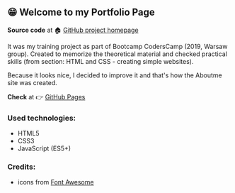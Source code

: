 ## :grin: Welcome to my Portfolio Page

**Source code** at :house: [GitHub project homepage]( https://github.com/freefrogs/AboutMe)

It was my training project as part of Bootcamp CodersCamp (2019, Warsaw group). Created to memorize the theoretical material and checked practical skills (from section: HTML and CSS - creating simple websites).

Because it looks nice, I decided to improve it and that's how the Aboutme site was created.

**Check** at :point_right: [GitHub Pages](https://freefrogs.github.io/AboutMe/)

### Used technologies:
* HTML5
* CSS3
* JavaScript (ES5+)

### Credits:
* icons from [Font Awesome](https://fontawesome.com/)